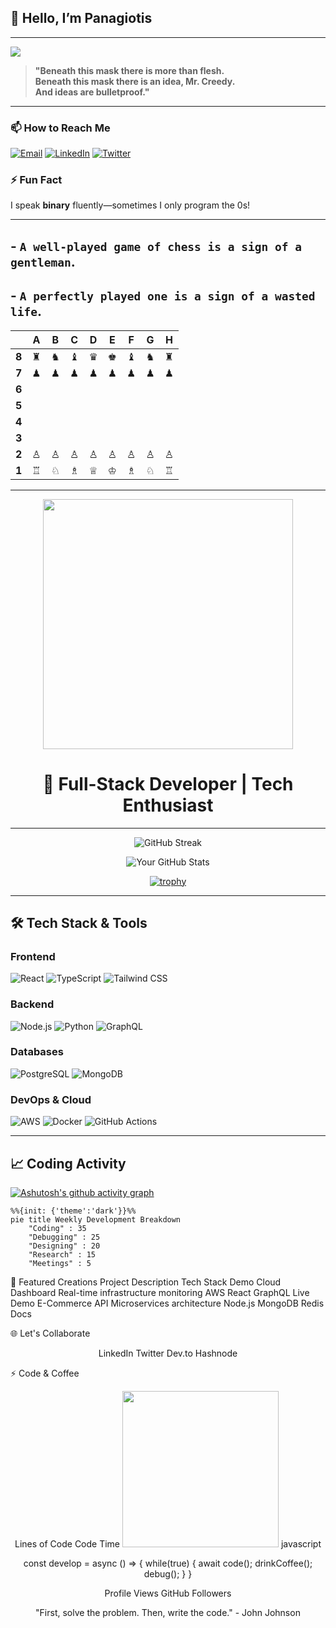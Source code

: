 ## 👋 Hello, I’m Panagiotis  

---
<div align="left">

<img src = "https://media2.giphy.com/media/v1.Y2lkPTc5MGI3NjExdHQxN3B1c2d6a3pmczZyamozZzB5MjhvOXpwM3B5ZGlscGVnZ3I1cCZlcD12MV9pbnRlcm5hbF9naWZfYnlfaWQmY3Q9Zw/hAmKaqr4xMuUE/giphy.gif">

> **"Beneath this mask there is more than flesh.**  
> **Beneath this mask there is an idea, Mr. Creedy.**  
> **And ideas are bulletproof."**



</div>

---





### 📫 How to Reach Me  
[![Email](https://img.shields.io/badge/Email-D14836?style=flat&logo=gmail&logoColor=white)](mailto:youremail@example.com)  [![LinkedIn](https://img.shields.io/badge/LinkedIn-0A66C2?style=flat&logo=linkedin&logoColor=white)](https://linkedin.com/in/your-profile)  [![Twitter](https://img.shields.io/badge/Twitter-1DA1F2?style=flat&logo=twitter&logoColor=white)](https://twitter.com/your-username)  

### ⚡ Fun Fact  
I speak **binary** fluently—sometimes I only program the 0s!  

---


## - `A well-played game of chess is a sign of a gentleman`. 
## - `A perfectly played one is a sign of a wasted life`.


|     | **A** | **B** | **C** | **D** | **E** | **F** | **G** | **H** |
|:---:|:-----:|:-----:|:-----:|:-----:|:-----:|:-----:|:-----:|:-----:|
| **8** | ♜     | ♞     | ♝     | ♛     | ♚     | ♝     | ♞     | ♜     |
| **7** | ♟     | ♟     | ♟     | ♟     | ♟     | ♟     | ♟     | ♟     |
| **6** |       |       |       |       |       |       |       |       |
| **5** |       |       |       |       |       |       |       |       |
| **4** |       |       |       |       |       |       |       |       |
| **3** |       |       |       |       |       |       |       |       |
| **2** | ♙     | ♙     | ♙     | ♙     | ♙     | ♙     | ♙     | ♙     |
| **1** | ♖     | ♘     | ♗     | ♕     | ♔     | ♗     | ♘     | ♖     |




---
<!-- Dynamic Animated Header -->
<div align="center">
  <img src="https://media.giphy.com/media/qgQUggAC3Pfv687qPC/giphy.gif" width="400">
  <h1 align="center">🚀 Full-Stack Developer | Tech Enthusiast</h1>
</div>

---

<!-- GitHub Stats & Trophies -->
<div align="center">
  
  ![GitHub Streak](https://streak-stats.demolab.com?user=PanagiotisKotsorgios&theme=radical&border_radius=4.6)
  
  ![Your GitHub Stats](https://github-readme-stats.vercel.app/api?username=PanagiotisKotsorgios&show_icons=true&theme=radical&include_all_commits=true)
  
  [![trophy](https://github-profile-trophy.vervis.xyz/?username=PanagiotisKotsorgios&theme=onedark&column=4)](https://github.com/ryo-ma/github-profile-trophy)

</div>

---

<!-- Tech Stack Section -->
## 🛠️ Tech Stack & Tools

### **Frontend**
![React](https://img.shields.io/badge/-React-61DAFB?logo=react&logoColor=white)
![TypeScript](https://img.shields.io/badge/-TypeScript-3178C6?logo=typescript&logoColor=white)
![Tailwind CSS](https://img.shields.io/badge/-Tailwind%20CSS-06B6D4?logo=tailwind-css&logoColor=white)

### **Backend**
![Node.js](https://img.shields.io/badge/-Node.js-339933?logo=node.js&logoColor=white)
![Python](https://img.shields.io/badge/-Python-3776AB?logo=python&logoColor=white)
![GraphQL](https://img.shields.io/badge/-GraphQL-E10098?logo=graphql&logoColor=white)

### **Databases**
![PostgreSQL](https://img.shields.io/badge/-PostgreSQL-4169E1?logo=postgresql&logoColor=white)
![MongoDB](https://img.shields.io/badge/-MongoDB-47A248?logo=mongodb&logoColor=white)

### **DevOps & Cloud**
![AWS](https://img.shields.io/badge/-AWS-232F3E?logo=amazon-aws&logoColor=white)
![Docker](https://img.shields.io/badge/-Docker-2496ED?logo=docker&logoColor=white)
![GitHub Actions](https://img.shields.io/badge/-GitHub%20Actions-2088FF?logo=github-actions&logoColor=white)

---

<!-- Activity Graph -->
## 📈 Coding Activity

[![Ashutosh's github activity graph](https://github-readme-activity-graph.vercel.app/graph?username=PanagiotisKotsorgios&theme=react-dark&area=true&hide_border=true)](https://github.com/ashutosh00710/github-readme-activity-graph)

```mermaid
%%{init: {'theme':'dark'}}%%
pie title Weekly Development Breakdown
    "Coding" : 35
    "Debugging" : 25
    "Designing" : 20
    "Research" : 15
    "Meetings" : 5
```



<!-- PROJECT SHOWCASE -->
🚀 Featured Creations
Project	Description	Tech Stack	Demo
Cloud Dashboard	Real-time infrastructure monitoring	AWS React GraphQL	Live Demo
E-Commerce API	Microservices architecture	Node.js MongoDB Redis	Docs
<!-- SOCIAL LINKS -->
🌐 Let's Collaborate
<div align="center">

LinkedIn
Twitter
Dev.to
Hashnode
</div><!-- FUN SECTION -->
⚡️ Code & Coffee
<div align="center">

Lines of Code
Code Time
<img src="https://media.giphy.com/media/ZVik7pBtu9dNS/giphy.gif" width="250px">
javascript

const develop = async () => {
  while(true) {
    await code();
    drinkCoffee();
    debug();
  }
}

</div><!-- FOOTER --><div align="center">

Profile Views
GitHub Followers

"First, solve the problem. Then, write the code." - John Johnson
</div> 
